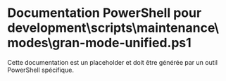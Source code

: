 # Documentation PowerShell pour development\scripts\maintenance\modes\gran-mode-unified.ps1

Cette documentation est un placeholder et doit être générée par un outil PowerShell spécifique.
